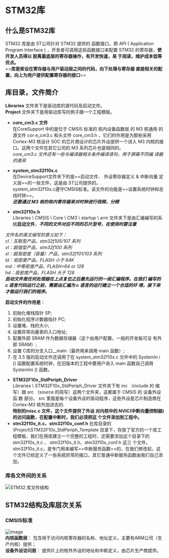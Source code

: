 # STM32库
## 什么是STM32库
STM32 库是由 ST公司针对 STM32 提供的 函数接口，即 API ( Application Program Interface ) ，开发者可调用这些函数接口来配置 STM32 的寄存器，**使开发人员得以 脱离最底层的寄存器操作，有开发快速，易 于阅读，维护成本低等优点。**  
==**库是架设在寄存器与用户驱动层之间的代码，向下处理与寄存器
直接相关的配置，向上为用户提供配置寄存器的接口**==    
## 库目录，文件简介   
**Libraries** 文件夹下是驱动库的源代码及启动文件。   
**Project**     文件夹下是用驱动库写的例子跟一个工程模板。
- **core_cm3.c 文件**    
在CoreSupport 中的是位于 CMSIS 标准的 核内设备函数层 的 M3 核通用
的源文件
cor e_cm3.c
和头文件
core_cm3.h ，它们的作用是为那些采用 Cortex-M3 核设计 SOC 的芯片商设计的芯片外设提供一个进入 M3 内核的接 口。这两个文件在其它公司的 M3 系列芯片也是相同的。  
*core_cm3.c
文件还有一些与编译器相关条件编译语句，用于屏蔽不同编
译器的差异*  

- **system_stm32f10x.c**      
在DeviceSupport文件夹下的是==启动文件、 外设寄存器定义 & 中断向量 定义层==的一些文件，这是由 ST公司提供的。     
system_stm32f10x.c遵守CMSIS标准。该文件的功能是==设置系统时钟和总线时钟==。  
 ***还要通过 M3 核的核内寄存器来对时钟进行倍频，分频***  

- **stm32f10x.h**   
Libraries \ CMSIS \ Core \ CM3 \ startup \ arm
文件夹下是由汇编编写的系统**启动文件**，***不同的文件对应不同的芯片型号，在使用时要注意***   

*文件名的英文缩写的意义如下：   
cl：互联型产品，stm32f105/107 系列    
vl：超值型产品，stm32f100 系列     
xl：超高密度（容量）产品，stm32f101/103  系列  
ld：低密度产品，FLASH 小于 64K   
md：中等密度产品，FLASH=64 or 128   
hd：高密度产品，FLASH 大于 128*  
***启动文件是任何处理器在上点复位之后最先运行的一段汇编程序。在我们 编写的 c 语言代码运行之前，需要由汇编为 c 语言的运行建立一个合适的环
境，接下来才能运行我们的程序。***  

**启动文件的作用是**：
1. 初始化堆栈指针 SP; 
2. 初始化程序计数器指针 PC; 
3. 设置堆、栈的大小; 
4. 设置异常向量表的入口地址; 
5. 配置外部 SRAM 作为数据存储器（这个由用户配置，一般的开发板可没 有外部 SRAM）;   
6.  设置 C库的分支入口__main（最终用来调用 main 函数）; 
7. 在 3.5 版的启动文件还调用了在
system_stm32f10x.c
文件中的
SystemIn i ()  函数配置系统时钟，在旧版本的工程中要用户进入 main 函数自己调用SystemIni ()  函数。 

- **STM32F10x_StdPeriph_Driver**  
Libraries \ STM32F10x_StdPeriph_Driver 文件夹下有
inc （include 的
缩写）跟
src （source 的简写）这两个文件夹，这都属于 CMSIS 的 设备外设函
数 部分。 src 里面是每个设备外设的驱动程序，这些外设是芯片制造商在 Cortex-M3 核外加进去的.  
**特别的misc.c 文件，这个文件提供了外设 对内核中的 NVIC(中断向量控制器)的访问函数，在配置中断时，我们必须把这 个文件添加到工程中。**
- **stm32f10x_it.c、stm32f10x_conf.h**
在库目录的 \Project\STM32F10x_StdPeriph_Template 目录下，存放了官方的一个库工程模板，我们在用库建立一个完整的工程时，还需要添加这个目录下的stm32f10x_it.c 、 stm32f10x_it.h、stm32f10x_conf.h 这三
个文件。    
stm32f10x_it.c，是专门用来编写==中断服务函数==的，在我们修改前，这个文件已经定义了一些系统异常的接口，其它普通中断服务函数由我们自己添加。
### 库各文件间的关系
![STM32 库文件结构](http://note.youdao.com/yws/public/resource/3bd5b0854dfbb54fdd612cf89dfacb2c/xmlnote/41D888CC2FD14E63BAC971279A4F5E0D/1586)

## STM32结构及库层次关系    
### CMSIS标准     
![image](http://note.youdao.com/yws/public/resource/3bd5b0854dfbb54fdd612cf89dfacb2c/xmlnote/8FB15161DE274CF4B3701AF1F8C5E7A7/1474)   
**内核函数层**： 包含用于访问内核寄存器的名称、地址定义，主要有ARM公司（生产内核）提供；   
**设备外设访问层**： 提供片上的核外外设的地址和中断定义，由芯片生产商提供。   


